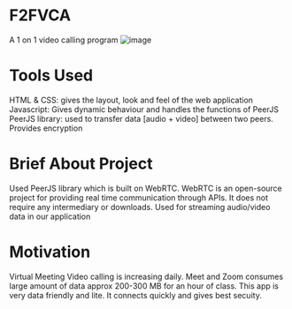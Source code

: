 # F2FVCA
A 1 on 1 video calling program 
![image](https://user-images.githubusercontent.com/56597655/155842134-e911a1ad-cc7e-4e29-aff9-28807dfa5efe.png)
# Tools Used
HTML & CSS:  gives the layout, look and feel of the web application 
Javascript: Gives dynamic behaviour and handles the functions of PeerJS 
PeerJS library: used to transfer data [audio + video] between two peers. Provides encryption
# Brief About Project
Used PeerJS library which is built on WebRTC. WebRTC is an open-source project for providing real time communication through APIs. 
It does not require any intermediary or downloads. Used for streaming audio/video data in our application
# Motivation
Virtual Meeting Video calling is increasing daily. Meet and Zoom consumes large amount of data approx 200-300 MB for an hour of class. 
This app is very data friendly and lite. It connects quickly and gives best secuity.
